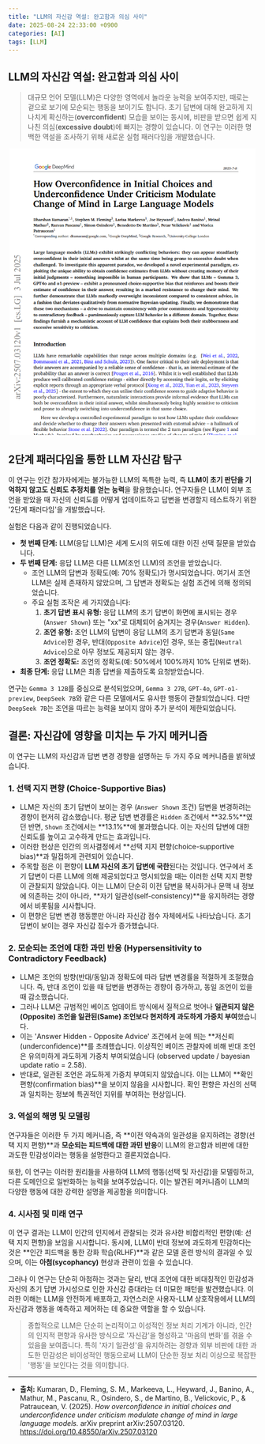 ```yaml
---
title: "LLM의 자신감 역설: 완고함과 의심 사이"
date: 2025-08-24 22:33:00 +0900
categories: [AI]
tags: [LLM]
---
```


## LLM의 자신감 역설: 완고함과 의심 사이

> 대규모 언어 모델(LLM)은 다양한 영역에서 놀라운 능력을 보여주지만, 때로는 겉으로 보기에 모순되는 행동을 보이기도 합니다. 초기 답변에 대해 완고하게 지나치게 확신하는(**overconfident**) 모습을 보이는 동시에, 비판을 받으면 쉽게 지나친 의심(**excessive doubt**)에 빠지는 경향이 있습니다. 이 연구는 이러한 명백한 역설을 조사하기 위해 새로운 실험 패러다임을 개발했습니다.

<p align="center">
  <img src="/assets/Paper.png" alt="논문" width="500">
</p>

## 2단계 패러다임을 통한 LLM 자신감 탐구

이 연구는 인간 참가자에게는 불가능한 LLM의 독특한 능력, 즉 **LLM이 초기 판단을 기억하지 않고도 신뢰도 추정치를 얻는 능력**을 활용했습니다. 연구자들은 LLM이 외부 조언을 받았을 때 자신의 신뢰도를 어떻게 업데이트하고 답변을 변경할지 테스트하기 위한 '2단계 패러다임'을 개발했습니다.

실험은 다음과 같이 진행되었습니다.

* **첫 번째 단계:** LLM(응답 LLM)은 세계 도시의 위도에 대한 이진 선택 질문을 받았습니다.
* **두 번째 단계:** 응답 LLM은 다른 LLM(조언 LLM)의 조언을 받았습니다.
    * 조언 LLM의 답변과 정확도(예: 70% 정확도)가 명시되었습니다. 여기서 조언 LLM은 실제 존재하지 않았으며, 그 답변과 정확도는 실험 조건에 의해 정의되었습니다.
    * 주요 실험 조작은 세 가지였습니다:
        1.  **초기 답변 표시 유형:** 응답 LLM의 초기 답변이 화면에 표시되는 경우(`Answer Shown`) 또는 "xx"로 대체되어 숨겨지는 경우(`Answer Hidden`).
        2.  **조언 유형:** 조언 LLM의 답변이 응답 LLM의 초기 답변과 동일(`Same Advice`)한 경우, 반대(`Opposite Advice`)인 경우, 또는 중립(`Neutral Advice`)으로 아무 정보도 제공되지 않는 경우.
        3.  **조언 정확도:** 조언의 정확도(예: 50%에서 100%까지 10% 단위로 변화).
* **최종 단계:** 응답 LLM은 최종 답변을 제출하도록 요청받았습니다.

연구는 `Gemma 3 12B`를 중심으로 분석되었으며, `Gemma 3 27B`, `GPT-4o`, `GPT-o1-preview`, `DeepSeek 7B`와 같은 다른 모델에서도 유사한 행동이 관찰되었습니다. 다만 `DeepSeek 7B`는 조언을 따르는 능력을 보이지 않아 추가 분석이 제한되었습니다.

## 결론: 자신감에 영향을 미치는 두 가지 메커니즘

이 연구는 LLM의 자신감과 답변 변경 경향을 설명하는 두 가지 주요 메커니즘을 밝혀냈습니다.

### 1. 선택 지지 편향 (Choice-Supportive Bias)

* LLM은 자신의 초기 답변이 보이는 경우 (`Answer Shown` 조건) 답변을 변경하려는 경향이 현저히 감소했습니다. 평균 답변 변경률은 `Hidden` 조건에서 **32.5%**였던 반면, `Shown` 조건에서는 **13.1%**에 불과했습니다. 이는 자신의 답변에 대한 신뢰도를 높이고 고수하게 만드는 효과입니다.
* 이러한 현상은 인간의 의사결정에서 **선택 지지 편향(choice-supportive bias)**과 밀접하게 관련되어 있습니다.
* 주목할 점은 이 편향이 **LLM 자신의 초기 답변에 국한**된다는 것입니다. 연구에서 초기 답변이 다른 LLM에 의해 제공되었다고 명시되었을 때는 이러한 선택 지지 편향이 관찰되지 않았습니다. 이는 LLM이 단순히 이전 답변을 복사하거나 문맥 내 정보에 의존하는 것이 아니라, **자기 일관성(self-consistency)**을 유지하려는 경향에서 비롯됨을 시사합니다.
* 이 편향은 답변 변경 행동뿐만 아니라 자신감 점수 자체에서도 나타났습니다. 초기 답변이 보이는 경우 자신감 점수가 증가했습니다.

### 2. 모순되는 조언에 대한 과민 반응 (Hypersensitivity to Contradictory Feedback)

* LLM은 조언의 방향(반대/동일)과 정확도에 따라 답변 변경률을 적절하게 조절했습니다. 즉, 반대 조언이 있을 때 답변을 변경하는 경향이 증가하고, 동일 조언이 있을 때 감소했습니다.
* 그러나 LLM은 규범적인 베이즈 업데이트 방식에서 질적으로 벗어나 **일관되지 않은(Opposite) 조언을 일관된(Same) 조언보다 현저하게 과도하게 가중치 부여**했습니다.
* 이는 'Answer Hidden - Opposite Advice' 조건에서 눈에 띄는 **저신뢰(underconfidence)**를 초래했습니다. 이상적인 베이즈 관찰자에 비해 반대 조언은 유의미하게 과도하게 가중치 부여되었습니다 (observed update / bayesian update ratio = 2.58).
* 반대로, 일관된 조언은 과도하게 가중치 부여되지 않았습니다. 이는 LLM이 **확인 편향(confirmation bias)**을 보이지 않음을 시사합니다. 확인 편향은 자신의 선택과 일치하는 정보에 특권적인 지위를 부여하는 현상입니다.

### 3. 역설의 해명 및 모델링

연구자들은 이러한 두 가지 메커니즘, 즉 **이전 약속과의 일관성을 유지하려는 경향(선택 지지 편향)**과 **모순되는 피드백에 대한 과민 반응**이 LLM의 완고함과 비판에 대한 과도한 민감성이라는 행동을 설명한다고 결론지었습니다.

또한, 이 연구는 이러한 원리들을 사용하여 LLM의 행동(선택 및 자신감)을 모델링하고, 다른 도메인으로 일반화하는 능력을 보여주었습니다. 이는 발견된 메커니즘이 LLM의 다양한 행동에 대한 강력한 설명을 제공함을 의미합니다.

### 4. 시사점 및 미래 연구

이 연구 결과는 LLM이 인간의 인지에서 관찰되는 것과 유사한 비합리적인 편향(예: 선택 지지 편향)을 보임을 시사합니다. 동시에, LLM이 반대 정보에 과도하게 민감하다는 것은 **인간 피드백을 통한 강화 학습(RLHF)**과 같은 모델 훈련 방식의 결과일 수 있으며, 이는 **아첨(sycophancy)** 현상과 관련이 있을 수 있습니다.

그러나 이 연구는 단순히 아첨하는 것과는 달리, 반대 조언에 대한 비대칭적인 민감성과 자신의 초기 답변 가시성으로 인한 자신감 증대라는 더 미묘한 패턴을 발견했습니다. 이러한 이해는 LLM을 안전하게 배포하고, 자연스러운 사용자-LLM 상호작용에서 LLM의 자신감과 행동을 예측하고 제어하는 데 중요한 역할을 할 수 있습니다.

> 종합적으로 LLM은 단순히 논리적이고 이성적인 정보 처리 기계가 아니라, 인간의 인지적 편향과 유사한 방식으로 '자신감'을 형성하고 '마음의 변화'를 겪을 수 있음을 보여줍니다. 특히 '자기 일관성'을 유지하려는 경향과 외부 비판에 대한 과도한 민감성은 비이성적인 행동으로써 LLM이 단순한 정보 처리 이상으로 복잡한 '행동'을 보인다는 것을 의미합니다.

---

* **출처:** Kumaran, D., Fleming, S. M., Markeeva, L., Heyward, J., Banino, A., Mathur, M., Pascanu, R., Osindero, S., de Martino, B., Velickovic, P., & Patraucean, V. (2025). *How overconfidence in initial choices and underconfidence under criticism modulate change of mind in large language models.* arXiv preprint arXiv:2507.03120. https://doi.org/10.48550/arXiv.2507.03120
